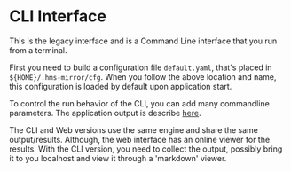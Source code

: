 # CLI Interface

This is the legacy interface and is a Command Line interface that you run from a terminal.

First you need to build a configuration file `default.yaml`, that's placed in `${HOME}/.hms-mirror/cfg`.
When you follow the above location and name, this configuration is loaded by default upon application
start.

To control the run behavior of the CLI, you can add many commandline parameters.  The application output
is describe [here](hms-mirror-output.md).

The CLI and Web versions use the same engine and share the same output/results.  Although, the
web interface has an online viewer for the results.  With the CLI version, you need to collect
the output, possibly bring it to you localhost and view it through a 'markdown' viewer.
